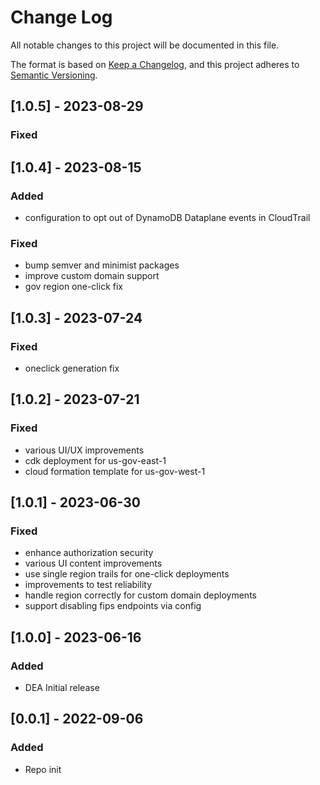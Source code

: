 # Change Log

All notable changes to this project will be documented in this file.

The format is based on [Keep a Changelog](https://keepachangelog.com/en/1.0.0/),
and this project adheres to [Semantic Versioning](https://semver.org/spec/v2.0.0.html).

## [1.0.5] - 2023-08-29

### Fixed

## [1.0.4] - 2023-08-15

### Added
- configuration to opt out of DynamoDB Dataplane events in CloudTrail

### Fixed
- bump semver and minimist packages
- improve custom domain support
- gov region one-click fix

## [1.0.3] - 2023-07-24

### Fixed
- oneclick generation fix

## [1.0.2] - 2023-07-21

### Fixed
- various UI/UX improvements
- cdk deployment for us-gov-east-1
- cloud formation template for us-gov-west-1

## [1.0.1] - 2023-06-30

### Fixed
- enhance authorization security
- various UI content improvements
- use single region trails for one-click deployments
- improvements to test reliability
- handle region correctly for custom domain deployments
- support disabling fips endpoints via config

## [1.0.0] - 2023-06-16
### Added
- DEA Initial release

## [0.0.1] - 2022-09-06

### Added

- Repo init